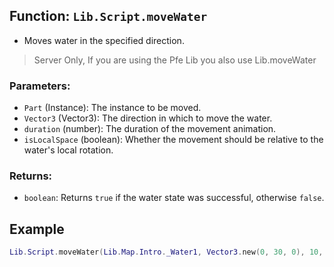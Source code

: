 ## Function: `Lib.Script.moveWater`
- Moves water in the specified direction.
> Server Only, If you are using the Pfe Lib you also use Lib.moveWater
### Parameters:

- `Part` (Instance): The instance to be moved.
- `Vector3` (Vector3): The direction in which to move the water.
- `duration` (number): The duration of the movement animation.
- `isLocalSpace` (boolean): Whether the movement should be relative to the water's local rotation.

### Returns:

- `boolean`: Returns `true` if the water state was successful, otherwise `false`.

## Example
```lua
Lib.Script.moveWater(Lib.Map.Intro._Water1, Vector3.new(0, 30, 0), 10, true)
```